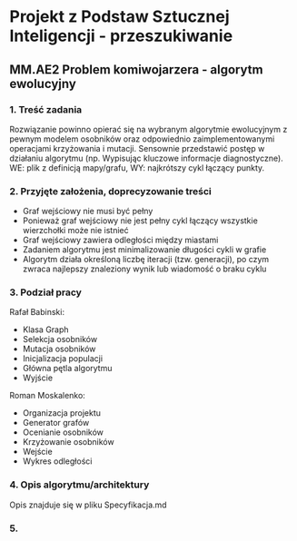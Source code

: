 # Projekt z Podstaw Sztucznej Inteligencji - przeszukiwanie
## MM.AE2 Problem komiwojarzera - algorytm ewolucyjny

### 1. Treść zadania

Rozwiązanie powinno opierać się na wybranym algorytmie ewolucyjnym z pewnym modelem osobników oraz odpowiednio 
zaimplementowanymi operacjami krzyżowania i mutacji. Sensownie przedstawić postęp w działaniu algorytmu 
(np. Wypisując kluczowe informacje diagnostyczne). WE: plik z definicją mapy/grafu, WY: najkrótszy cykl łączący punkty.

### 2. Przyjęte założenia, doprecyzowanie treści

- Graf wejściowy nie musi być pełny
- Ponieważ graf wejściowy nie jest pełny cykl łączący wszystkie
wierzchołki może nie istnieć
- Graf wejściowy zawiera odległości między miastami
- Zadaniem algorytmu jest minimalizowanie długości cykli w grafie
- Algorytm działa określoną liczbę iteracji (tzw. generacji), po
czym zwraca najlepszy znaleziony wynik lub wiadomość o braku cyklu

### 3. Podział pracy

Rafał Babinski:

- Klasa Graph
- Selekcja osobników
- Mutacja osobników
- Inicjalizacja populacji
- Główna pętla algorytmu
- Wyjście

Roman Moskalenko:

- Organizacja projektu
- Generator grafów
- Ocenianie osobników
- Krzyżowanie osobników
- Wejście
- Wykres odległości

### 4. Opis algorytmu/architektury

Opis znajduje się w pliku Specyfikacja.md

### 5. 